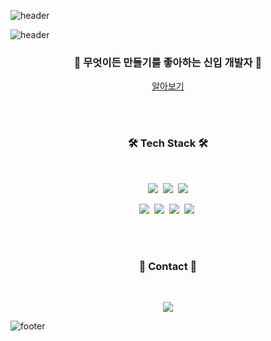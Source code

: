 ![header](https://capsule-render.vercel.app/api?type=waving&color=3385FF&height=300&section=header&text=YeonJi_Im&fontSize=90&animation=twinkling)

![header](https://capsule-render.vercel.app/api?type=waving&color=3385FF&height=300&section=header&text=YeonJi&fontSize=90&animation=twinkling&fontColor=ffffff)


<h3 align="center">🐣 무엇이든 만들기를 좋아하는 신입 개발자 🐣</h3>
<p align="center"><a href="https://limy-901.github.io/">알아보기</a></p><br><br>

<h3 align="center">🛠  Tech Stack  🛠</h3><br>
<p align="center"><img src="https://img.shields.io/badge/Java-e77e69?style=flat-square&logo=Java&logoColor=white&link=https://velog.io/@new_wisdom">&nbsp;  <img src="https://img.shields.io/badge/JavaScript-ffdd49?style=flat-square&logo=JavaScript&logoColor=black">&nbsp;  <img src="https://img.shields.io/badge/Oracle-9cd1c2?style=flat-square&logo=Oracle&logoColor=black"></p>

<p align="center"><img src="https://img.shields.io/badge/Spring-6d92e3?style=flat-square&logo=Spring&logoColor=white">&nbsp;  <img src="https://img.shields.io/badge/HTML-8474cd?style=flat-square&logo=HTML5&logoColor=white">&nbsp;  <img src="https://img.shields.io/badge/CSS-aa6495?style=flat-square&logo=CSS3&logoColor=white">&nbsp;  <img src="https://img.shields.io/badge/Python-703d61?style=flat-square&logo=Python&logoColor=white">&nbsp;  <p><br><br>

<h3 align="center">💌 Contact 💌</h3><br>
<p align="center"><a><img src="https://img.shields.io/badge/Mail-EA4335?style=flat-square&logo=Gmail&logoColor=white&link="mailto:ly.misty901@gmail.com"></a></p>

![footer](https://capsule-render.vercel.app/api?type=waving&color=999999&height=130&section=footer&20render&fontSize=90)
